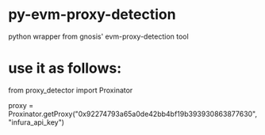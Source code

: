 # py-evm-proxy-detection
python wrapper from gnosis' evm-proxy-detection tool

# use it as follows:
  from proxy_detector import Proxinator

  proxy = Proxinator.getProxy("0x92274793a65a0de42bb4bf19b393930863877630","infura_api_key")
